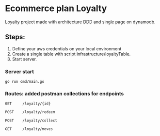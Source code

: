 # Ecommerce plan Loyalty 
Loyalty project made with architecture DDD and single page on dynamodb.

## Steps:
1. Define your aws credentials on your local environment 
2. Create a single table with script infrastructure/loyaltyTable.
3. Start server.

### Server start 
    go run cmd/main.go
### Routes: added postman collections for endpoints
	GET     /loyalty/{id}

	POST    /loyalty/redeem

	POST    /loyalty/collect

    GET     /loyalty/moves

